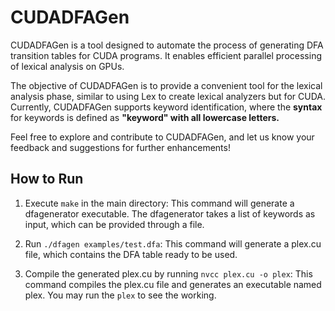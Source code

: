 # CUDADFAGen
CUDADFAGen is a tool designed to automate the process of generating DFA transition tables for CUDA programs. It enables 
efficient parallel processing of lexical analysis on GPUs.

The objective of CUDADFAGen is to provide a convenient tool for the lexical analysis phase, similar to using Lex to create lexical analyzers but for CUDA.
Currently, CUDADFAGen supports keyword identification, where the <strong>syntax</strong> for keywords is defined as <strong>"keyword" with all lowercase letters.</strong> 

Feel free to explore and contribute to CUDADFAGen, and let us know your feedback and suggestions for further enhancements!


## How to Run
1. Execute ```make``` in the main directory: This command will generate a dfagenerator executable. The dfagenerator takes a list of keywords as input, which can be provided through a file.

2. Run ```./dfagen examples/test.dfa```: This command will generate a plex.cu file, which contains the DFA table ready to be used.

3.  Compile the generated plex.cu by running ```nvcc plex.cu -o plex```: This command compiles the plex.cu file and generates an executable named plex. You may run the ```plex``` to see the working. 
